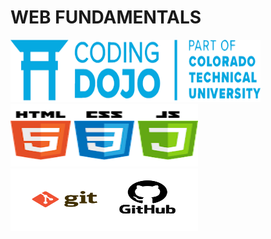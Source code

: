 # WEB FUNDAMENTALS
<img src="https://github.com/MohamedAmineHammi/Web-Fundamentals-CODING-DOJO/blob/main/coding%20dojo.png" width="400" height="100">
<img src="https://github.com/MohamedAmineHammi/Web-Fundamentals-CODING-DOJO/blob/main/HtmlCSSjavaScript.png" width="300" height="100">
<img src="https://github.com/MohamedAmineHammi/Web-Fundamentals-CODING-DOJO/blob/main/Git%20And%20GitHub.png" width="300" height="100">
